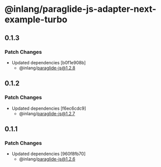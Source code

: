 # @inlang/paraglide-js-adapter-next-example-turbo

## 0.1.3

### Patch Changes

- Updated dependencies [b0f1e908b]
  - @inlang/paraglide-js@1.2.8

## 0.1.2

### Patch Changes

- Updated dependencies [f6ec6cdc9]
  - @inlang/paraglide-js@1.2.7

## 0.1.1

### Patch Changes

- Updated dependencies [960f8fb70]
  - @inlang/paraglide-js@1.2.6
